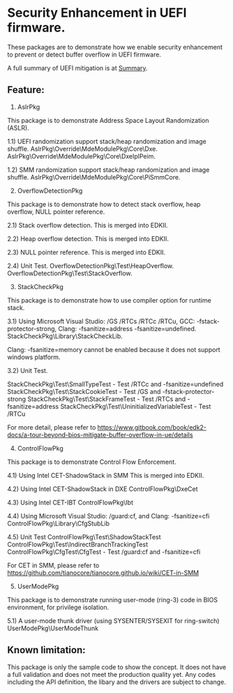 # Security Enhancement in UEFI firmware.

These packages are to demonstrate how we enable security enhancement to prevent or detect buffer overflow in UEFI firmware.

A full summary of UEFI mitigation is at [Summary](Summary.md).

## Feature:

1) AslrPkg

This package is to demonstrate Address Space Layout Randomization (ASLR).

1.1) UEFI randomization support stack/heap randomization and image shuffle.
  AslrPkg\Override\MdeModulePkg\Core\Dxe.
  AslrPkg\Override\MdeModulePkg\Core\DxeIplPeim.

1.2) SMM randomization support stack/heap randomization and image shuffle.
  AslrPkg\Override\MdeModulePkg\Core\PiSmmCore.

2) OverflowDetectionPkg

This package is to demonstrate how to detect stack overflow, heap overflow, NULL pointer reference.

2.1) Stack overflow detection.
  This is merged into EDKII.

2.2) Heap overflow detection.
  This is merged into EDKII.

2.3) NULL pointer reference.
  This is merged into EDKII.

2.4) Unit Test.
  OverflowDetectionPkg\Test\HeapOverflow.
  OverflowDetectionPkg\Test\StackOverflow.

3) StackCheckPkg

This package is to demonstrate how to use compiler option for runtime stack.

3.1) Using Microsoft Visual Studio: /GS /RTCs /RTCc /RTCu, GCC: -fstack-protector-strong, Clang: -fsanitize=address -fsanitize=undefined.
  StackCheckPkg\Library\StackCheckLib.

  Clang: -fsanitize=memory cannot be enabled because it does not support windows platform.

3.2) Unit Test.

  StackCheckPkg\Test\SmallTypeTest             - Test /RTCc and -fsanitize=undefined
  StackCheckPkg\Test\StackCookieTest           - Test /GS   and -fstack-protector-strong
  StackCheckPkg\Test\StackFrameTest            - Test /RTCs and -fsanitize=address
  StackCheckPkg\Test\UninitializedVariableTest - Test /RTCu

For more detail, please refer to https://www.gitbook.com/book/edk2-docs/a-tour-beyond-bios-mitigate-buffer-overflow-in-ue/details

4) ControlFlowPkg

This package is to demonstrate Control Flow Enforcement.

4.1) Using Intel CET-ShadowStack in SMM
  This is merged into EDKII.

4.2) Using Intel CET-ShadowStack in DXE
  ControlFlowPkg\DxeCet

4.3) Using Intel CET-IBT
  ControlFlowPkg\Ibt

4.4) Using Microsoft Visual Studio: /guard:cf, and Clang: -fsanitize=cfi
  ControlFlowPkg\Library\CfgStubLib

4.5) Unit Test
  ControlFlowPkg\Test\ShadowStackTest
  ControlFlowPkg\Test\IndirectBranchTrackingTest
  ControlFlowPkg\CfgTest\CfgTest               - Test /guard:cf and -fsanitize=cfi

For CET in SMM, please refer to https://github.com/tianocore/tianocore.github.io/wiki/CET-in-SMM 

5) UserModePkg

This package is to demonstrate running user-mode (ring-3) code in BIOS environment, for privilege isolation.

5.1) A user-mode thunk driver (using SYSENTER/SYSEXIT for ring-switch)
  UserModePkg\UserModeThunk

## Known limitation:
This package is only the sample code to show the concept.
It does not have a full validation and does not meet the production quality yet.
Any codes including the API definition, the libary and the drivers are subject to change.


